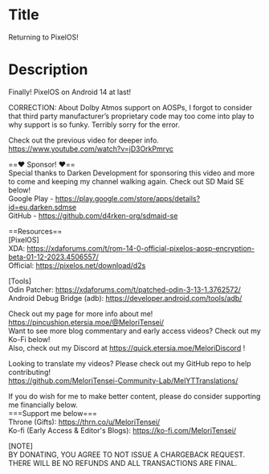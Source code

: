 # Title
Returning to PixelOS!<br>

# Description
Finally! PixelOS on Android 14 at last!<br>

CORRECTION: About Dolby Atmos support on AOSPs, I forgot to consider that third party manufacturer’s proprietary code may too come into play to why support is so funky. Terribly sorry for the error.<br>

Check out the previous video for deeper info.<br>
https://www.youtube.com/watch?v=jD3OrkPmryc<br>

==❤️ Sponsor! ❤️==<br>
Special thanks to Darken Development for sponsoring this video and more to come and keeping my channel walking again. Check out SD Maid SE below!<br>
Google Play - https://play.google.com/store/apps/details?id=eu.darken.sdmse<br>
GitHub - https://github.com/d4rken-org/sdmaid-se<br>

==Resources==<br>
[PixelOS]<br>
XDA: https://xdaforums.com/t/rom-14-0-official-pixelos-aosp-encryption-beta-01-12-2023.4506557/<br>
Official: https://pixelos.net/download/d2s<br>

[Tools]<br>
Odin Patcher: https://xdaforums.com/t/patched-odin-3-13-1.3762572/<br>
Android Debug Bridge (adb): https://developer.android.com/tools/adb/<br>

Check out my page for more info about me! https://pincushion.etersia.moe/@MeloriTensei/<br>
Want to see more blog commentary and early access videos? Check out my Ko-Fi below!<br>
Also, check out my Discord at https://quick.etersia.moe/MeloriDiscord !<br>

Looking to translate my videos? Please check out my GitHub repo to help contributing!<br>
https://github.com/MeloriTensei-Community-Lab/MelYTTranslations/<br>

If you do wish for me to make better content, please do consider supporting me financially below.<br>
===Support me below===<br>
Throne (Gifts): https://thrn.co/u/MeloriTensei/<br>
Ko-fi (Early Access & Editor's Blogs): https://ko-fi.com/MeloriTensei/<br>

[NOTE]<br>
BY DONATING, YOU AGREE TO NOT ISSUE A CHARGEBACK REQUEST. THERE WILL BE NO REFUNDS AND ALL TRANSACTIONS ARE FINAL.<br>